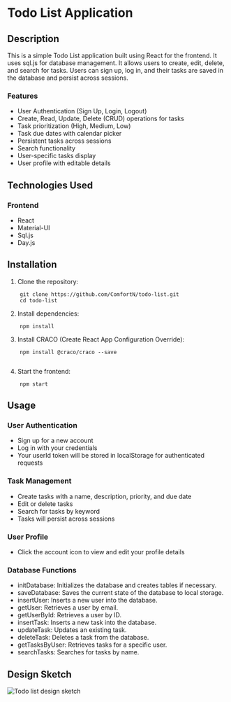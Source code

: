 # Todo List Application


## Description

This is a simple Todo List application built using React for the frontend. It uses sql.js for database management. It allows users to create, edit, delete, and search for tasks. Users can sign up, log in, and their tasks are saved in the database and persist across sessions.

### Features

* User Authentication (Sign Up, Login, Logout)
* Create, Read, Update, Delete (CRUD) operations for tasks
* Task prioritization (High, Medium, Low)
* Task due dates with calendar picker
* Persistent tasks across sessions
* Search functionality
* User-specific tasks display
* User profile with editable details

## Technologies Used

### Frontend

* React
* Material-UI
* Sql.js
* Day.js



## Installation

1. Clone the repository:

```
    git clone https://github.com/ComfortN/todo-list.git
    cd todo-list
```

2. Install dependencies:

```
    npm install
```

3. Install CRACO (Create React App Configuration Override):

```
    npm install @craco/craco --save
    
```


4. Start the frontend:

```
    npm start
```


## Usage

### User Authentication

* Sign up for a new account
* Log in with your credentials
* Your userId token will be stored in localStorage for authenticated requests

### Task Management

* Create tasks with a name, description, priority, and due date
* Edit or delete tasks
* Search for tasks by keyword
* Tasks will persist across sessions

### User Profile

* Click the account icon to view and edit your profile details


### Database Functions

* initDatabase: Initializes the database and creates tables if necessary.
* saveDatabase: Saves the current state of the database to local storage.
* insertUser: Inserts a new user into the database.
* getUser: Retrieves a user by email.
* getUserById: Retrieves a user by ID.
* insertTask: Inserts a new task into the database.
* updateTask: Updates an existing task.
* deleteTask: Deletes a task from the database.
* getTasksByUser: Retrieves tasks for a specific user.
* searchTasks: Searches for tasks by name.


## Design Sketch

![Todo list design sketch](https://github.com/user-attachments/assets/f50f3b50-fa2f-44b1-ab8f-b5a807e28219)